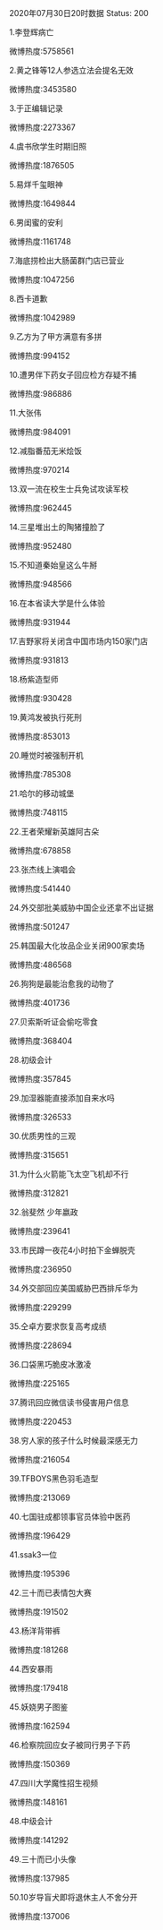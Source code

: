 2020年07月30日20时数据
Status: 200

1.李登辉病亡

微博热度:5758561

2.黄之锋等12人参选立法会提名无效

微博热度:3453580

3.于正编辑记录

微博热度:2273367

4.虞书欣学生时期旧照

微博热度:1876505

5.易烊千玺眼神

微博热度:1649844

6.男闺蜜的安利

微博热度:1161748

7.海底捞检出大肠菌群门店已营业

微博热度:1047256

8.西卡道歉

微博热度:1042989

9.乙方为了甲方满意有多拼

微博热度:994152

10.遭男伴下药女子回应检方存疑不捕

微博热度:986886

11.大张伟

微博热度:984091

12.减脂番茄无米烩饭

微博热度:970214

13.双一流在校生士兵免试攻读军校

微博热度:962445

14.三星堆出土的陶猪撞脸了

微博热度:952480

15.不知道秦始皇这么牛掰

微博热度:948566

16.在本省读大学是什么体验

微博热度:931944

17.吉野家将关闭含中国市场内150家门店

微博热度:931813

18.杨紫造型师

微博热度:930428

19.黄鸿发被执行死刑

微博热度:853013

20.睡觉时被强制开机

微博热度:785308

21.哈尔的移动城堡

微博热度:748115

22.王者荣耀新英雄阿古朵

微博热度:678858

23.张杰线上演唱会

微博热度:541440

24.外交部批美威胁中国企业还拿不出证据

微博热度:501247

25.韩国最大化妆品企业关闭900家卖场

微博热度:486568

26.狗狗是最能治愈我的动物了

微博热度:401736

27.贝索斯听证会偷吃零食

微博热度:368404

28.初级会计

微博热度:357845

29.加湿器能直接添加自来水吗

微博热度:326533

30.优质男性的三观

微博热度:315651

31.为什么火箭能飞太空飞机却不行

微博热度:312821

32.翁斐然 少年嬴政

微博热度:239641

33.市民蹲一夜花4小时拍下金蝉脱壳

微博热度:236950

34.外交部回应美国威胁巴西排斥华为

微博热度:229299

35.仝卓方要求恢复高考成绩

微博热度:228694

36.口袋黑巧脆皮冰激凌

微博热度:225165

37.腾讯回应微信读书侵害用户信息

微博热度:220453

38.穷人家的孩子什么时候最深感无力

微博热度:216054

39.TFBOYS黑色羽毛造型

微博热度:213069

40.七国驻成都领事官员体验中医药

微博热度:196429

41.ssak3一位

微博热度:195396

42.三十而已表情包大赛

微博热度:191502

43.杨洋背带裤

微博热度:181268

44.西安暴雨

微博热度:179418

45.妖娆男子图鉴

微博热度:162594

46.检察院回应女子被同行男子下药

微博热度:150369

47.四川大学魔性招生视频

微博热度:148161

48.中级会计

微博热度:141292

49.三十而已小头像

微博热度:137985

50.10岁导盲犬即将退休主人不舍分开

微博热度:137006

